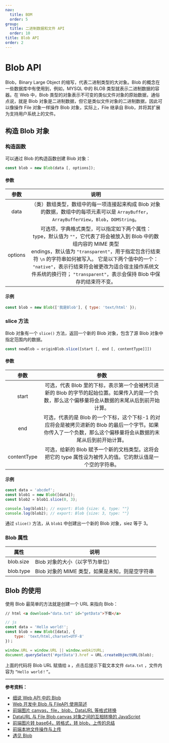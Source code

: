 ```yaml
---
nav:
  title: BOM
  order: 5
group:
  title: 二进制数据和文件 API
  order: 10
title: Blob API
order: 2
---
```


# Blob API

Blob，Binary Large Object 的缩写，代表二进制类型的大对象。Blob 的概念在一些数据库中有使用到，例如，MYSQL 中的 BLOB 类型就表示二进制数据的容器。在 Web 中，Blob 类型的对象表示不可变的类似文件对象的原始数据，通俗点说，就是 Blob 对象是二进制数据，但它是类似文件对象的二进制数据，因此可以像操作 File 对象一样操作 Blob 对象，实际上，File 继承自 Blob，并将其扩展为支持用户系统上的文件。

## 构造 Blob 对象

### 构造函数

可以通过 Blob 的构造函数创建 Blob 对象：

```js
const blob = new Blob(data [, options]);
```

#### 参数

|  参数   |                                                                                                                                                                                 说明                                                                                                                                                                                  |
| :-----: | :-------------------------------------------------------------------------------------------------------------------------------------------------------------------------------------------------------------------------------------------------------------------------------------------------------------------------------------------------------------------: |
|  data   |                                                                                                              （类）数组类型，数组中的每一项连接起来构成 Blob 对象的数据，数组中的每项元素可以是 `ArrayBuffer`，`ArrayBufferView`，`Blob`，`DOMString`。                                                                                                               |
| options | 可选项，字典格式类型，可以指定如下两个属性：<br />type，默认值为 `""`，它代表了将会被放入到 Blob 中的数组内容的 MIME 类型<br /> endings，默认值为 `"transparent"`，用于指定包含行结束符 `\n` 的字符串如何被写入。 它是以下两个值中的一个： `"native"`，表示行结束符会被更改为适合宿主操作系统文件系统的换行符； `"transparent"`，表示会保持 Blob 中保存的结束符不变。 |

#### 示例

```js
const blob = new Blob(['我是Blob'], { type: 'text/html' });
```

### slice 方法

Blob 对象有一个 `slice()` 方法，返回一个新的 Blob 对象，包含了源 Blob 对象中指定范围内的数据。

```js
const newBlob = originBlob.slice([start [, end [, contentType]]])
```

#### 参数

|    参数     |                                                                              参数                                                                               |
| :---------: | :-------------------------------------------------------------------------------------------------------------------------------------------------------------: |
|    start    |        可选，代表 Blob 里的下标，表示第一个会被拷贝进新的 Blob 的字节的起始位置。如果传入的是一个负数，那么这个偏移量将会从数据的末尾从后到前开始计算。         |
|     end     | 可选，代表的是 Blob 的一个下标，这个下标-1 的对应将会是被拷贝进新的 Blob 的最后一个字节。如果你传入了一个负数，那么这个偏移量将会从数据的末尾从后到前开始计算。 |
| contentType |                           可选，给新的 Blob 赋予一个新的文档类型。这将会把它的 type 属性设为被传入的值。它的默认值是一个空的字符串。                            |

#### 示例

```js
const data = 'abcdef';
const blob1 = new Blob([data]);
const blob2 = blob1.slice(0, 3);

console.log(blob1); // export: Blob {size: 6, type: ""}
console.log(blob2); // export: Blob {size: 3, type: ""}
```

通过 `slice()` 方法，从 `blob1` 中创建出一个新的 Blob 对象，siez 等于 3。

### Blob 属性

| 属性      | 说明                                            |
| --------- | ----------------------------------------------- |
| blob.size | Blob 对象的大小（以字节为单位）                 |
| blob.type | Blob 对象的 MIME 类型，如果是未知，则是空字符串 |

## Blob 的使用

使用 Blob 最简单的方法就是创建一个 URL 来指向 Blob：

```html
// html <a download="data.txt" id="getData">下载</a>
```

```js
// js
const data = 'Hello world!';
const blob = new Blob([data], {
    type: 'text/html,charset=UTF-8'
})；

window.URL = window.URL || window.webkitURL;
document.querySelect('#getData').href = URL.createObjectURL(blob);
```

上面的代码将 Blob URL 赋值给 `a` ，点击后提示下载文本文件 `data.txt` ，文件内容为 `“Hello world！”`。

---

**参考资料：**

- [细说 Web API 中的 Blob](https://juejin.im/post/59e35d0e6fb9a045030f1f35)
- [Web 开发中 Blob 与 FileAPI 使用简述](https://juejin.im/post/5b544b01f265da0f800ddece)
- [前端图片 canvas，file，blob，DataURL 等格式转换](https://juejin.im/post/5b5187da51882519ec07fa41)
- [DataURL 与 File,Blob,canvas 对象之间的互相转换的 JavaScript](https://blog.csdn.net/cuixiping/article/details/45932793)
- [前端图片转 base64，转格式，转 blob，上传的总结](https://blog.csdn.net/wangzhanzheng/article/details/78923013)
- [前端本地文件操作与上传](https://juejin.im/post/5a193b4bf265da43052e528a)
- [遇见 Blob](https://juejin.im/post/5f0fa5626fb9a07e765512b2)
